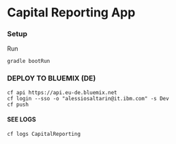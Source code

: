 # Capital Reporting App

### Setup

Run

    gradle bootRun
    

### DEPLOY TO BLUEMIX (DE)

    cf api https://api.eu-de.bluemix.net
    cf login --sso -o "alessiosaltarin@it.ibm.com" -s Dev
    cf push
    
#### SEE LOGS
    
    cf logs CapitalReporting
    